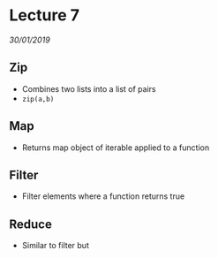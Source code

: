 # Lecture 7
*30/01/2019*
## Zip
- Combines two lists into a list of pairs
- `zip(a,b)`
## Map
- Returns map object of iterable applied to a function
## Filter
- Filter elements where a function returns true
## Reduce
- Similar to filter but 